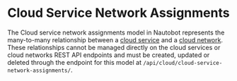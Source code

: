 # Cloud Service Network Assignments

The Cloud service network assignments model in Nautobot represents the many-to-many relationship between a [cloud service](./cloudservice.md) and a [cloud network](./cloudnetwork.md). These relationships cannot be managed directly on the cloud services or cloud networks REST API endpoints and must be created, updated or deleted through the endpoint for this model at `/api/cloud/cloud-service-network-assignments/`.
